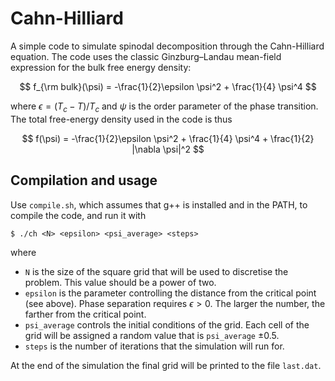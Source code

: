 # Cahn-Hilliard

A simple code to simulate spinodal decomposition through the Cahn-Hilliard equation. The code uses the classic Ginzburg–Landau mean-field expression for the bulk free energy density:

$$
f_{\rm bulk}(\psi) = -\frac{1}{2}\epsilon \psi^2 + \frac{1}{4} \psi^4
$$

where $\epsilon = (T_c - T) / T_c$ and $\psi$ is the order parameter of the phase transition. The total free-energy density used in the code is thus

$$
f(\psi) = -\frac{1}{2}\epsilon \psi^2 + \frac{1}{4} \psi^4 + \frac{1}{2} |\nabla \psi|^2
$$

## Compilation and usage

Use `compile.sh`, which assumes that g++ is installed and in the PATH, to compile the code, and run it with

```
$ ./ch <N> <epsilon> <psi_average> <steps>
```

where

* `N` is the size of the square grid that will be used to discretise the problem. This value should be a power of two.
* `epsilon` is the parameter controlling the distance from the critical point (see above). Phase separation requires $\epsilon > 0$. The larger the number, the farther from the critical point.
* `psi_average` controls the initial conditions of the grid. Each cell of the grid will be assigned a random value that is `psi_average` $\pm 0.5$.
* `steps` is the number of iterations that the simulation will run for.

At the end of the simulation the final grid will be printed to the file `last.dat`.
